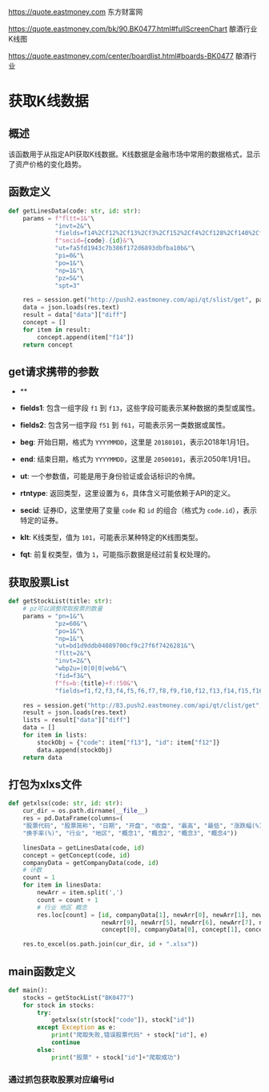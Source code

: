https://quote.eastmoney.com
东方财富网

https://quote.eastmoney.com/bk/90.BK0477.html#fullScreenChart
酿酒行业K线图

https://quote.eastmoney.com/center/boardlist.html#boards-BK0477
酿酒行业


# 获取K线数据

## 概述

该函数用于从指定API获取K线数据。K线数据是金融市场中常用的数据格式，显示了资产价格的变化趋势。

## 函数定义

```python
def getLinesData(code: str, id: str):
    params = f"fltt=1&"\
             "invt=2&"\
             "fields=f14%2Cf12%2Cf13%2Cf3%2Cf152%2Cf4%2Cf128%2Cf140%2Cf141&"\
             f"secid={code}.{id}&"\
             "ut=fa5fd1943c7b386f172d6893dbfba10b&"\
             "pi=0&"\
             "po=1&"\
             "np=1&"\
             "pz=5&"\
             "spt=3"

    res = session.get("http://push2.eastmoney.com/api/qt/slist/get", params=params)
    data = json.loads(res.text)
    result = data["data"]["diff"]
    concept = []
    for item in result:
        concept.append(item["f14"])
    return concept


```

## get请求携带的参数
- **
- **fields1**: 包含一组字段 `f1` 到 `f13`，这些字段可能表示某种数据的类型或属性。

- **fields2**: 包含另一组字段 `f51` 到 `f61`，可能表示另一类数据或属性。

- **beg**: 开始日期，格式为 `YYYYMMDD`，这里是 `20180101`，表示2018年1月1日。

- **end**: 结束日期，格式为 `YYYYMMDD`，这里是 `20500101`，表示2050年1月1日。

- **ut**: 一个参数值，可能是用于身份验证或会话标识的令牌。

- **rtntype**: 返回类型，这里设置为 `6`，具体含义可能依赖于API的定义。

- **secid**: 证券ID，这里使用了变量 `code` 和 `id` 的组合（格式为 `code.id`），表示特定的证券。

- **klt**: K线类型，值为 `101`，可能表示某种特定的K线图类型。

- **fqt**: 前复权类型，值为 `1`，可能指示数据是经过前复权处理的。

## 获取股票List
```python
def getStockList(title: str):
    # pz可以调整爬取股票的数量
    params = "pn=1&"\
             "pz=60&"\
             "po=1&"\
             "np=1&"\
             "ut=bd1d9ddb04089700cf9c27f6f7426281&"\
             "fltt=2&"\
             "invt=2&"\
             "wbp2u=|0|0|0|web&"\
             "fid=f3&"\
             f"fs=b:{title}+f:!50&"\
             "fields=f1,f2,f3,f4,f5,f6,f7,f8,f9,f10,f12,f13,f14,f15,f16,f17,f18,f20,f21,f23,f24,f25,f22,f11,f62,f128,f136,f115,f152,f45&"\

    res = session.get("http://83.push2.eastmoney.com/api/qt/clist/get", params=params)
    result = json.loads(res.text)
    lists = result["data"]["diff"]
    data = []
    for item in lists:
        stockObj = {"code": item["f13"], "id": item["f12"]}
        data.append(stockObj)
    return data
```

## 打包为xlxs文件

```python
def getxlsx(code: str, id: str):
    cur_dir = os.path.dirname(__file__)
    res = pd.DataFrame(columns=(
    "股票代码", "股票简称", "日期", "开盘", "收盘", "最高", "最低", "涨跌幅(%)", "涨跌额", "成交量", "成交额", "振幅(%)",
    "换手率(%)", "行业", "地区", "概念1", "概念2", "概念3", "概念4"))

    linesData = getLinesData(code, id)
    concept = getConcept(code, id)
    companyData = getCompanyData(code, id)
    # 计数
    count = 1
    for item in linesData:
        newArr = item.split(',')
        count = count + 1
        # 行业 地区 概念
        res.loc[count] = [id, companyData[1], newArr[0], newArr[1], newArr[2], newArr[3], newArr[4], newArr[8],
                          newArr[9], newArr[5], newArr[6], newArr[7], newArr[10],
                          concept[0], companyData[0], concept[1], concept[2], concept[3], concept[4]]

    res.to_excel(os.path.join(cur_dir, id + ".xlsx"))

```
##  main函数定义
```python
def main():
    stocks = getStockList("BK0477")
    for stock in stocks:
        try:
            getxlsx(str(stock["code"]), stock["id"])
        except Exception as e:
            print("爬取失败,错误股票代码" + stock["id"], e)
            continue
        else:
            print("股票" + stock["id"]+"爬取成功")
```
### 通过抓包获取股票对应编号id

